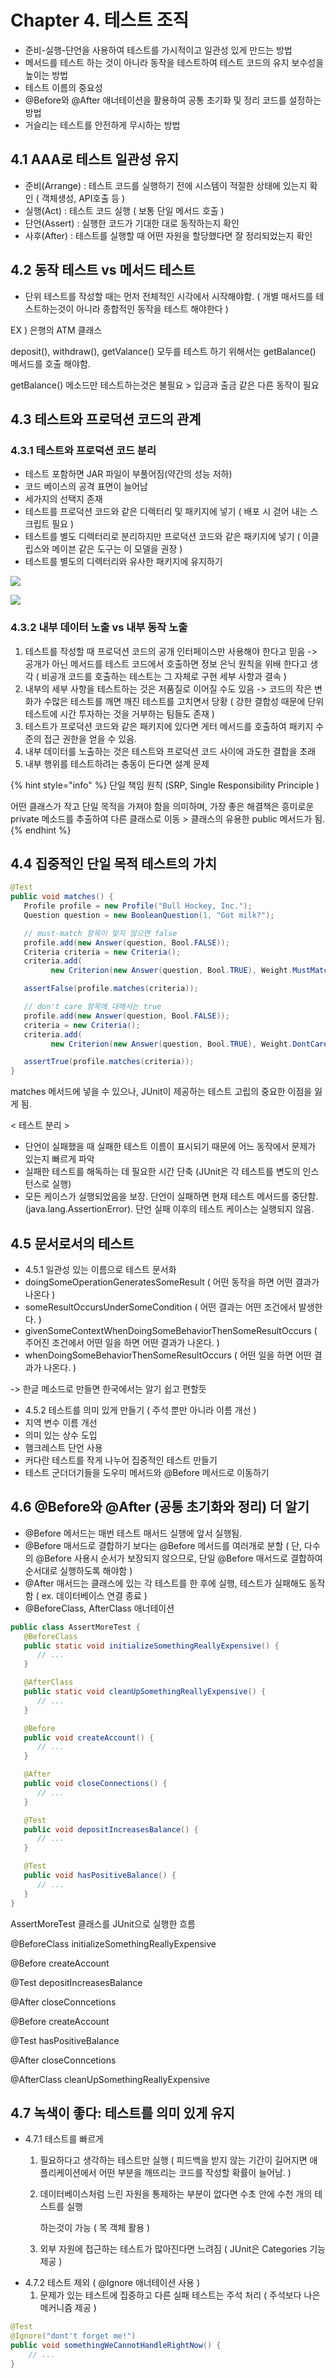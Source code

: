 # Chapter 4. 테스트 조직

* 준비-실행-단언을 사용하여 테스트를 가시적이고 일관성 있게 만드는 방법
* 메서드를 테스트 하는 것이 아니라 동작을 테스트하여 테스트 코드의 유지 보수성을 높이는 방법
* 테스트 이름의 중요성
* @Before와 @After 애너테이션을 활용하여 공통 초기화 및 정리 코드를 설정하는 방법
* 거슬리는 테스트를 안전하게 무시하는 방법

## 4.1 AAA로 테스트 일관성 유지

* 준비\(Arrange\) : 테스트 코드를 실행하기 전에 시스템이 적절한 상태에 있는지 확인 \( 객체생성, API호출 등 \)
* 실행\(Act\) : 테스트 코드 실행 \( 보통 단일 메서드 호출 \)
* 단언\(Assert\) : 실행한 코드가 기대한 대로 동작하는지 확인
* 사후\(After\) : 테스트를 실행할 때 어떤 자원을 할당했다면 잘 정리되었는지 확인

## 4.2 동작 테스트 vs 메서드 테스트

* 단위 테스트를 작성할 때는 먼저 전체적인 시각에서 시작해야함. \( 개별 매서드를 테스트하는것이 아니라 종합적인 동작을 테스트 해야한다 \)

EX \) 은행의 ATM 클래스

deposit\(\), withdraw\(\), getValance\(\) 모두를 테스트 하기 위해서는 getBalance\(\) 메서드를 호출 해야함.

getBalance\(\) 메소드만 테스트하는것은 불필요 &gt; 입금과 출금 같은 다른 동작이 필요

## 4.3 테스트와 프로덕션 코드의 관계

### 4.3.1 테스트와 프로덕션 코드 분리

* 테스트 포함하면 JAR 파일이 부풀어짐\(약간의 성능 저하\)
* 코드 베이스의 공격 표면이 늘어남
* 세가지의 선택지 존재
* 테스트를 프로덕션 코드와 같은 디렉터리 및 패키지에 넣기 \( 배포 시 걷어 내는 스크립트 필요 \)
* 테스트를 별도 디렉터리로 분리하지만 프로덕션 코드와 같은 패키지에 넣기 \( 이클립스와 메이븐 같은 도구는 이 모델을 권장 \)
* 테스트를 별도의 디렉터리와 유사한 패키지에 유지하기

![](.gitbook/assets/undefined.PNG)

![](.gitbook/assets/2%20%281%29.PNG)

### 4.3.2 내부 데이터 노출 vs 내부 동작 노출

1. 테스트를 작성할 때 프로덕션 코드의 공개 인터페이스만 사용해야 한다고 믿음 -&gt; 공개가 아닌 메서드를 테스트 코드에서 호출하면 정보 은닉 원칙을 위배 한다고 생각 \( 비공개 코드를 호출하는 테스트는 그 자체로 구현 세부 사항과 결속 \)
2. 내부의 세부 사항을 테스트하는 것은 저품질로 이어질 수도 있음 -&gt; 코드의 작은 변화가 수많은 테스트를 깨면 깨진 테스트를 고치면서 당황 \( 강한 결합성 때문에 단위 테스트에 시간 투자하는 것을 거부하는 팀들도 존재 \)
3. 테스트가 프로덕션 코드와 같은 패키지에 있다면 게터 메서드를 호출하여 패키지 수준의 접근 권한을 얻을 수 있음.
4. 내부 데이터를 노출하는 것은 테스트와 프로덕션 코드 사이에 과도한 결합을 초래
5. 내부 행위를 테스트하려는 충동이 든다면 설계 문제 

{% hint style="info" %}
단일 책임 원칙 \(SRP, Single Responsibility Principle \)

어떤 클래스가 작고 단일 목적을 가져야 함을 의미하며, 가장 좋은 해결책은 흥미로운 private 메소드를 추출하여 다른 클래스로 이동 &gt; 클래스의 유용한 public 메서드가 됨.
{% endhint %}

## 4.4 집중적인 단일 목적 테스트의 가치

```java
@Test
public void matches() {
   Profile profile = new Profile("Bull Hockey, Inc.");
   Question question = new BooleanQuestion(1, "Got milk?");

   // must-match 항목이 맞지 않으면 false
   profile.add(new Answer(question, Bool.FALSE));      
   Criteria criteria = new Criteria();
   criteria.add(
         new Criterion(new Answer(question, Bool.TRUE), Weight.MustMatch));

   assertFalse(profile.matches(criteria));

   // don't care 항목에 대해서는 true
   profile.add(new Answer(question, Bool.FALSE));      
   criteria = new Criteria();
   criteria.add(
         new Criterion(new Answer(question, Bool.TRUE), Weight.DontCare));

   assertTrue(profile.matches(criteria));
}
```

matches 메서드에 넣을 수 있으나, JUnit이 제공하는 테스트 고립의 중요한 이점을 잃게 됨.

&lt; 테스트 분리 &gt;

* 단언이 실패했을 때 실패한 테스트 이름이 표시되기 때문에 어느 동작에서 문제가 있는지 빠르게 파악
* 실패한 테스트를 해독하는 데 필요한 시간 단축 \(JUnit은 각 테스트를 변도의 인스턴스로 실행\)
* 모든 케이스가 실행되었음을 보장. 단언이 실패하면 현재 테스트 메서드를 중단함.\(java.lang.AssertionError\). 단언 실패 이후의 테스트 케이스는 실행되지 않음.

## 4.5 문서로서의 테스트

* 4.5.1 일관성 있는 이름으로 테스트 문서화
* doingSomeOperationGeneratesSomeResult \( 어떤 동작을 하면 어떤 결과가 나온다 \)
* someResultOccursUnderSomeCondition \( 어떤 결과는 어떤 조건에서 발생한다. \)
* givenSomeContextWhenDoingSomeBehaviorThenSomeResultOccurs \( 주어진 조건에서 어떤 일을 하면 어떤 결과가 나온다. \)
* whenDoingSomeBehaviorThenSomeResultOccurs \( 어떤 일을 하면 어떤 결과가 나온다. \)

-&gt; 한글 메소드로 만들면 한국에서는 알기 쉽고 편할듯

* 4.5.2 테스트를 의미 있게 만들기 \( 주석 뿐만 아니라 이름 개선 \)
* 지역 변수 이름 개선
* 의미 있는 상수 도입
* 햄크레스트 단언 사용
* 커다란 테스트를 작게 나누어 집중적인 테스트 만들기
* 테스트 군더더기들을 도우미 메서드와 @Before 메서드로 이동하기

## 4.6 @Before와 @After \(공통 초기화와 정리\) 더 알기

* @Before 메서드는 매번 테스트 매서드 실행에 앞서 실행됨.
* @Before 매서드로 결합하기 보다는 @Before 메서드를 여러개로 분할 \( 단, 다수의 @Before 사용시 순서가 보장되지 않으므로, 단일 @Before 매서드로 결합하여 순서대로 실행하도록 해야함 \)
* @After 매서드는 클래스에 있는 각 테스트를 한 후에 실행, 테스트가 실패해도 동작함 \( ex. 데이터베이스 연결 종료 \)
* @BeforeClass, AfterClass 애너테이션

```java
public class AssertMoreTest {
   @BeforeClass
   public static void initializeSomethingReallyExpensive() {
      // ...
   }

   @AfterClass
   public static void cleanUpSomethingReallyExpensive() {
      // ...
   }

   @Before
   public void createAccount() {
      // ...
   }

   @After
   public void closeConnections() {
      // ...
   }

   @Test
   public void depositIncreasesBalance() {
      // ...
   }

   @Test
   public void hasPositiveBalance() {
      // ...
   }
}
```

AssertMoreTest 클래스를 JUnit으로 실행한 흐름

@BeforeClass initializeSomethingReallyExpensive

@Before createAccount

@Test depositIncreasesBalance

@After closeConncetions

@Before createAccount

@Test hasPositiveBalance

@After closeConncetions

@AfterClass cleanUpSomethingReallyExpensive

## 4.7 녹색이 좋다: 테스트를 의미 있게 유지

* 4.7.1 테스트를 빠르게
  1. 필요하다고 생각하는 테스트만 실행 \( 피드백을 받지 않는 기간이 길어지면 애플리케이션에서 어떤 부분을 깨뜨리는 코드를 작성할 확률이 늘어남. \)
  2. 데이터베이스처럼 느린 자원을 통제하는 부분이 없다면 수초 안에 수천 개의 테스트를 실행

     하는것이 가능 \( 목 객체 활용 \)

  3. 외부 자원에 접근하는 테스트가 많아진다면 느려짐 \( JUnit은 Categories 기능 제공 \)
* 4.7.2 테스트 제외 \( @Ignore 애너테이션 사용 \)
  1. 문제가 있는 테스트에 집중하고 다른 실패 테스트는 주석 처리 \( 주석보다 나은 메커니즘 제공 \)

```java
@Test
@Ignore("dont't forget me!")
public void somethingWeCannotHandleRightNow() {
    // ...
}
```

